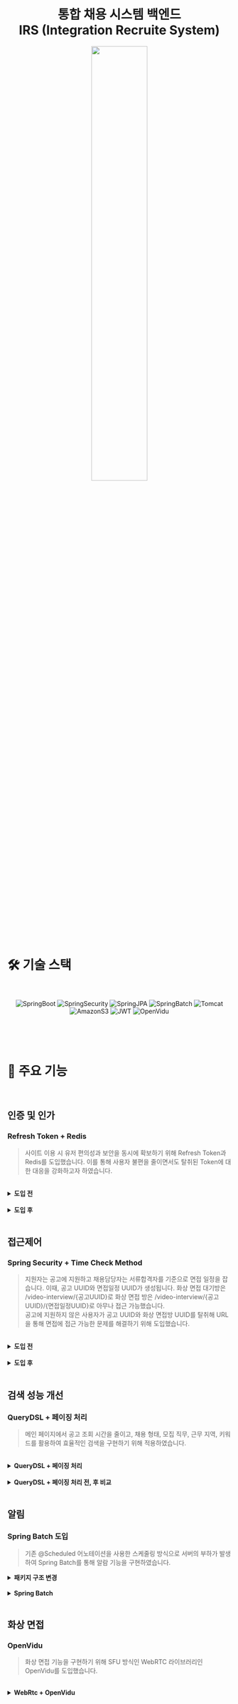 <h1 align="center">통합 채용 시스템 백엔드<br>
	IRS (Integration Recruite System) </h1>
<div align="center">
  <img src="https://github.com/user-attachments/assets/a2d10980-8f3c-4d47-b015-37429120b350" style="width: 50%">
</div>
<br><br><br>



# 🛠 기술 스택
<br>
<div align=center>
  
![SpringBoot](https://img.shields.io/badge/SpringBoot-6DB33F?style=flat&logo=SpringBoot&logoColor=white)
![SpringSecurity](https://img.shields.io/badge/SpringSecurity-6DB33F?style=flat&logo=springsecurity&logoColor=white)
![SpringJPA](https://img.shields.io/badge/SpringJPA-6DB33F?style=flat&logo=spring&logoColor=white)
![SpringBatch](https://img.shields.io/badge/SpringBatch-6DB33F?style=flat&logo=spring&logoColor=white)
![Tomcat](https://img.shields.io/badge/Tomcat-F8DC75?style=flat&logo=apachetomcat&logoColor=black)
![AmazonS3](https://img.shields.io/badge/AmazonS3-569A31?style=flat&logo=amazons3&logoColor=white)
![JWT](https://img.shields.io/badge/JWT-black?style=flat&logo=jsonwebtokens&logoColor=white)
![OpenVidu](https://img.shields.io/badge/openVidu-FF3D00?style=flat&logo=webrtc&logoColor=white)
</div>
<br><br><br>



# 🚗 주요 기능
<br>

## 인증 및 인가
### Refresh Token + Redis

> 사이트 이용 시 유저 편의성과 보안을 동시에 확보하기 위해 Refresh Token과 Redis를 도입했습니다. 이를 통해 사용자 불편을 줄이면서도 탈취된 Token에 대한 대응을 강화하고자 하였습니다.
<br>
<details>
	<summary><b>도입 전</b></summary>
	<br>
	➡ Access Token 시나리오
	<ul>
		<li>Access Token만을 사용하여 인증을 진행한다.</li>
		<li>Access Token이 만료되면 사용자는 다시 로그인해야 한다.</li>
		<li>유효기간이 짧아야 보안에 유리하지만, 너무 짧을 경우 서비스 이용 중 빈번한 로그인이 발생하는 문제점이 있다.</li>
		<li>Access Token이 탈취될 경우, 만료되기 전까지는 악의적인 사용자가 이를 사용할 수 있는 위험이 있다.</li>
	</ul>
	<br>
	👎 문제점
	<ul>
		<li>사용자 불편 증가</li>
		<li>보안 취약성(탈취 시 문제)</li>
		<li>짧은 유효기간으로 인한 잦은 로그인</li>
	</ul>
</details>
<br>
<details>
	<summary><b>도입 후</b></summary>
	<br>
	➡ Token 저장방식
	<ul>
		<li>Refresh Token은 Redis에 저장되어 관리되며, Refresh Token Rotation(RTR)을 통해 Access Token 만료 시 Access Token과 Refresh Token 모두 재발급한다.</li>
		<li>Redis에 유저 email을 Key로 설정하여 하나의 사용자에 대해 하나의 Refresh Token만 존재하도록 한다.</li>
		<li>Refresh Token의 저장 구조: "key: value = userEmail: refresh token"</li>
	</ul>
	<br>
	➡ Refresh Token 시나리오
	<ul>
		<li>정상 유저의 경우, Refresh Token을 사용하여 Redis에서 사용자 정보를 조회하고, 해당 정보와 클라이언트의 쿠키의 Token을 비교해서 정당한 사용자인지를 확인한다.</li>
		<li>만약 탈취범이 먼저 Access Token을 탈취하여 aToken과 rToken을 재발급 받아 redis의 rToken도 변경됐다면, 정상 사용자가 api요청 시에 쿠키의 rToken과 Redis에 저장된 rToken이 불일치하여 탈취로 간주하고 로그아웃 처리하게 된다.</li>
		<li>이메일을 키로 사용했기 때문에 탈취한 Refresh Token으로 정상 유저보다 먼저 Access Token을 재발급 받는 경우와 (토큰 탈취된 경우) 한 명의 사용자에 여러 refresh token 값이 저장되는 경우도 해결할 수 있다.</li>
	</ul>
	<br>
	👍 개선점
	<ul>
		<li>사용자 경험 개선(로그인 빈도 감소)</li>
		<li>보안 강화(Refresh Token Rotation)</li>
		<li>Redis를 통한 Token 관리)</li>
		<li>악의적인 재발급 방지 및 침투를 인지하여 탈취 시 대응 가능</li>
	</ul>
</details>

<br>

## 접근제어
### Spring Security + Time Check Method

> 지원자는 공고에 지원하고 채용담당자는 서류합격자를 기준으로 면접 일정을 잡습니다. 이때, 공고 UUID와 면접일정 UUID가 생성됩니다.
> 화상 면접 대기방은 /video-interview/{공고UUID}로 화상 면접 방은 /video-interview/{공고UUID}/{면접일정UUID}로 아무나 접근 가능했습니다.<br>
> 공고에 지원하지 않은 사용자가 공고 UUID와 화상 면접방 UUID를 탈취해 URL을 통해 면접에 접근 가능한 문제를 해결하기 위해 도입했습니다.
<br>
<details>
	<summary><b>도입 전</b></summary>
	<br>
	➡ 화상 면접 접근 시나리오
	<ul>
		<li>화상 면접 대기방에 접근: 공고 UUID만 있으면 공고에 지원하지 않은 지원자도 ~/video-interview/{공고UUID}를 입력해 접근 가능</li>
		<li>화상 면접 방에 접근: 공고 UUID 및 면접 일정 UUID만 있으면 면접 일정이 잡히지 않은 지원자도 면접방에 ~/video-interview/{공고UUID}/{면접일정UUID}를 입력해 접근 가능<</li>
	</ul>
	<br>
	👎 문제점
	<ul>
		<li>공고에 지원하지않은 지원자나 면접 일정에 속하지 않는 제3자의 접근 가능성</li>
		<li>위의 이유로 인한 면접관인척 지원자들의 지원서를 열람 및 평가 가능성 및 대리 면접 가능성</li>
	</ul>
</details>
<br>
<details>
	<summary><b>도입 후</b></summary>
	<br>
	➡ 화상 면접 대기방에 접근
	<ul>
		<li>스프링 시큐리티의 접근제어를 통해 InterviewPaticipate 테이블을 조회해 권한을 확인하는 함수</li>
		<li>공고 UUID 및 면접 일정 UUID가 지원자에게 있다면 접근을 허용</li>
		<li>공고 UUID 및 면접 일정 UUID가 지원자에게 없다면 접근을 거부</li>
		<br><img src="https://github.com/user-attachments/assets/c525fa29-a5c1-4dde-9ef4-49c28a1983ad">
	</ul>
 	➡ 화상 면접 방에 접근
	<ul>
		<li>화상 면접 방에 참가할 수 있는 Session-Token 발행시 시간대 확인 함수를 통해 면접참여 및 면접스케줄 테이블을 조회해 면접 접속 시간을 확인</li>
		<li>서버시간과 확인한 값을 비교해 3분전에 접속 가능하게 만든 함수</li>
		<br><img src="https://github.com/user-attachments/assets/498cdc58-01e9-47a3-a1b1-4d56a8e261e0">
	</ul>
	<br>
	👍 개선점
	<ul>
		<li>코드 단에서 접근제어 함수의 DB 조회가 많이 발생</li>
		<li>시간대 접근제어 부분은 서비스 단에서 시행됨, 스프링 시큐리티가 이를 위임해야함</li>
	</ul>
</details>

<br>

## 검색 성능 개선
### QueryDSL + 페이징 처리
> 메인 페이지에서 공고 조회 시간을 줄이고, 채용 형태, 모집 직무, 근무 지역, 키워드를 활용하여 효율적인 검색을 구현하기 위해 적용하였습니다.
<br>
<details>
	<summary><b>QueryDSL + 페이징 처리</b></summary>
	<br>
	➡ QueryDSL
	<ul>
		<li>QueryDSLJPQL을 Java 코드로 작성할 수 있도록 하는 라이브러리</li>
		<li>자바 코드로 쿼리를 작성함으로 컴파일 시점에 에러를 잡을 수 있다.</li>
		<li>복잡한 동적 쿼리를 쉽게 다룰 수 있다.</li>
	</ul>
	➡ 페이징 처리
	<ul>
		<li>데이터를 일정한 크기로 나누어 출력하는 방법</li>
		<li>대량의 데이터를 효율적으로 처리</li>
		<li>사용자 경험 개선</li>
	</ul>
</details>
<br>
<details>
	<summary><b>QueryDSL + 페이징 처리 전, 후 비교</b></summary>
	<br>
	🎒 QueryDSL + 페이징 적용 전 → 37.26 s
	<br>
	<img src="https://github.com/user-attachments/assets/18d14fa1-3eb6-4584-8634-f7de41350569">
	<br><br>
	🔅 QueryDSL + 페이징 적용 후 → 1.534 s 
	<br>
	<img src="https://github.com/user-attachments/assets/c75d1a91-975e-4dd9-99e8-2c8e32aa2c28">
</details>

<br>

## 알림
### Spring Batch 도입
> 기존 @Scheduled 어노테이션을 사용한 스케줄링 방식으로 서버의 부하가 발생하여 Spring Batch를 통해 알람 기능을 구현하였습니다.
<details>
    <summary><b>패키지 구조 변경</b></summary>
    <br>
    <ul>
        <li>배치 서버를 적용하면서 리소스 경쟁 최소화, 스케일링 용이성, 유지보수 및 확장성 향상을 고려하여 모듈화를 진행하였다.</li>
    </ul>
    <table>
        <tr>
            <td>➡ 기존 패키지 구조</td>
            <td>➡ 모듈화 패키지 구조</td>
        </tr>
        <tr>
            <td><img width="250" alt="package" src="https://github.com/user-attachments/assets/008f7412-472e-4f49-bbb3-38c56dd37b54"></td>
            <td><img width="200" alt="module-package" src="https://github.com/user-attachments/assets/8860e926-a8f3-4c2b-8a61-d090fa78c382"></td>
        </tr>
    </table>
</details>
<br>
<details>
    <summary><b>Spring Batch</b></summary>
    <ul>
        <li>기존의 서비스 코드로는 서버의 부하로 인해 안정적인 서비스 제공이 어렵다고 판단하였다.</li>
    </ul>
    <div align="center">
        <img width="500" alt="스크린샷 2024-10-28 오전 12 30 22" src="https://github.com/user-attachments/assets/d4d5984e-d633-402c-812d-0fbc37745b14">
    </div>
    <ul>
        <p>1. 역할 분리</p>
        <p>- 각 Step마다 Reader, Processor, Writer의 구성을 통해 기능을 나눴다.</p>
        <p>- Chunk-Oriented Processing(청크 기반 처리)을 사용해 각 Step이 서로 다른 비즈니스 로직을 수행하도록 구성하였다.</p>
        <br>
        <p>2. 부하 분산</p>
        <p>- 백엔드 서버 내에서 모든 알람(도메인내 알람, 이메일 알람)을 처리하던 방식에서, 독립적인 배치 서버를 구축하여 알람을 처리하게 하여, 부하를 분산시켰다.</p>
        <p>- 부하 분산을 통해 기존 메인 서버의 부하를 줄이고, 알람 일괄 전송 과정중 오류가 발생하더라도 메인 서버에 영향을 최소화하여 안정적인 서비스를 제공할 수 있다.</p>
        <p>- Kubernetes에서 배치 서버를 주기적으로 실행시키기 위해 CronJob을 설정하여 주기적인 작업을 자동화 하였다.</p>
    </ul>
    <br>
    <ul>
        <p>➡ 배치 적용 후</p>
        <div align="center">
            <img width="500" alt="스크린샷 2024-10-28 오전 12 28 05" src="https://github.com/user-attachments/assets/296b194d-7239-4eed-9089-5c42dfdf4002">
        </div>
    </ul>
</details>

<br>

## 화상 면접
### OpenVidu
> 화상 면접 기능을 구현하기 위해 SFU 방식인 WebRTC 라이브러리인 OpenVidu를 도입했습니다.
<br>
<details>
	<summary><b>WebRtc + OpenVidu</b></summary>
	<br>
	➡ OpenVidu 구성 요소
	<ul>
		<li>OpenVidu Server: WebRTC를 제어하고 세션을 관리하는 서버</li>
		<li>Kurento Media Server(KMS): 미디어 스트림을 처리하고 필요한 경우 변환(transcoding)을 수행</li>
		<li>OpenVidu Browser Client: 사용자의 브라우저에서 OpenVidu API를 이용하여 비디오 및 오디오를 송수신</li>
	</ul>
	➡ OpenVidu 통신 방식
	<ul>
		<img src="https://github.com/user-attachments/assets/a5d0ea1b-1b87-444c-af03-de357e5a4892">
	</ul>
	➡ OpenVidu 화면
	<ul>
		<img src="https://github.com/user-attachments/assets/81a29f11-c1e6-4f85-a8c7-6aaf1e07999c">
	</ul>
</details>

